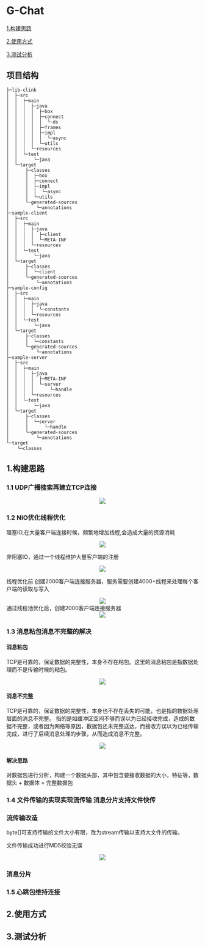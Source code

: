 # G-Chat

[1.构建思路](#jump1)

[2.使用方式](#jump2)

[3.测试分析](#jump3)


## 项目结构

```
├─lib-clink
│  ├─src
│  │  ├─main
│  │  │  ├─java
│  │  │  │  ├─box
│  │  │  │  ├─connect
│  │  │  │  │  └─ds
│  │  │  │  ├─frames
│  │  │  │  ├─impl
│  │  │  │  │  └─async
│  │  │  │  └─utils
│  │  │  └─resources
│  │  └─test
│  │      └─java
│  └─target
│      ├─classes
│      │  ├─box
│      │  ├─connect
│      │  ├─impl
│      │  │  └─async
│      │  └─utils
│      └─generated-sources
│          └─annotations
├─sample-client
│  ├─src
│  │  ├─main
│  │  │  ├─java
│  │  │  │  ├─client
│  │  │  │  └─META-INF
│  │  │  └─resources
│  │  └─test
│  │      └─java
│  └─target
│      ├─classes
│      │  └─client
│      └─generated-sources
│          └─annotations
├─sample-config
│  ├─src
│  │  ├─main
│  │  │  ├─java
│  │  │  │  └─constants
│  │  │  └─resources
│  │  └─test
│  │      └─java
│  └─target
│      ├─classes
│      │  └─constants
│      └─generated-sources
│          └─annotations
├─sample-server
│  ├─src
│  │  ├─main
│  │  │  ├─java
│  │  │  │  ├─META-INF
│  │  │  │  └─server
│  │  │  │      └─handle
│  │  │  └─resources
│  │  └─test
│  │      └─java
│  └─target
│      ├─classes
│      │  └─server
│      │      └─handle
│      └─generated-sources
│          └─annotations
└─target
    └─classes
```          


<span id="jump1"></span>

## 1.构建思路
### 1.1 UDP广播搜索再建立TCP连接

<div align="center">
<img src=https://raw.githubusercontent.com/GZK0329/picture_store/master/UDPSearch.png />
</div>

### 1.2 NIO优化线程优化

阻塞IO,在大量客户端连接时候，频繁地增加线程,会造成大量的资源消耗
<div align="center">
<img src=https://raw.githubusercontent.com/GZK0329/picture_store/master/NIO%E4%BC%98%E5%8C%96%E5%89%8D.png />
</div>

非阻塞IO，通过一个线程维护大量客户端的注册
<div align="center">
<img src=https://raw.githubusercontent.com/GZK0329/picture_store/master/NIO%E4%BC%98%E5%8C%96%E5%90%8E.png />
</div>


线程优化前 创建2000客户端连接服务器，服务需要创建4000+线程来处理每个客户端的读取与写入
<div align="center">
<img src=https://raw.githubusercontent.com/GZK0329/picture_store/master/%E6%9C%8D%E5%8A%A1%E5%99%A8%E4%BC%98%E5%8C%96%E5%89%8D.PNG />
</div>
通过线程池优化后，创建2000客户端连接服务器
<div align="center">
<img src=https://raw.githubusercontent.com/GZK0329/picture_store/master/server%E7%AB%AF%E4%BC%98%E5%8C%96%E5%90%8E.PNG />
</div>

### 1.3 消息粘包消息不完整的解决
#### 消息粘包
TCP是可靠的，保证数据的完整性，本身不存在粘包。这里的消息粘包是指数据处理而不是传输时候的粘包。

<div align="center">
<img src=https://raw.githubusercontent.com/GZK0329/picture_store/master/%E6%95%B0%E6%8D%AE%E6%8E%A5%E6%94%B6.png />
</div>

#### 消息不完整
TCP是可靠的，保证数据的完整性，本身也不存在丢失的可能，也是指的数据处理层面的消息不完整。
指的是如缓冲区空间不够而误以为已经接收完成，造成的数据不完整，或者因为网络等原因，数据包还未完整送达，而接收方误以为已经传输完成，进行了后续消息处理的步骤，从而造成消息不完整。

<div align="center">
<img src=https://raw.githubusercontent.com/GZK0329/picture_store/master/%E6%B6%88%E6%81%AF%E4%B8%8D%E5%AE%8C%E6%95%B4.png />
</div>

#### 解决思路
对数据包进行分析，构建一个数据头部，其中包含要接收数据的大小，特征等，数据头 + 数据体 = 完整数据包

### 1.4 文件传输的实现实现流传输 消息分片支持文件快传
### 流传输改造
byte[]可支持传输的文件大小有限，改为stream传输以支持大文件的传输。


文件传输成功进行MD5校验无误
<div align="center">
<img src=https://raw.githubusercontent.com/GZK0329/picture_store/master/%E6%96%87%E4%BB%B6%E6%88%90%E5%8A%9F%E4%BC%A0%E8%BE%93.PNG />
</div>

### 消息分片


### 1.5 心跳包维持连接

<span id="jump2"></span>
## 2.使用方式

<span id="jump3"></span>
## 3.测试分析
